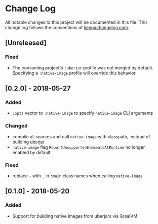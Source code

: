 # Change Log
All notable changes to this project will be documented in this file. This change log follows the conventions of [keepachangelog.com](http://keepachangelog.com/).

## [Unreleased]
### Fixed
- The consuming project's `:uberjar` profile was not merged by default. 
  Specifying a `:native-image` profile will override this behavior.

## [0.2.0] - 2018-05-27
### Added
- `:opts` vector to `:native-image` to specify `native-image` CLI arguments
### Changed
- compile all sources and call `native-image` with classpath, instead of building uberjar
- `native-image` flag `ReportUnsupportedElementsAtRuntime` no longer enabled by default
### Fixed
- replace `-` with `_` in `:main` class names when calling `native-image`

## [0.1.0] - 2018-05-20
### Added
- Support for building native images from uberjars via GraalVM
